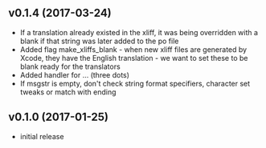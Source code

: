
v0.1.4 (2017-03-24)
-
* If a translation already existed in the xliff, it was being overridden with a blank if that string was later added to the po file
*  Added flag make_xliffs_blank - when new xliff files are generated by Xcode, they have the English translation - we want to set these to be blank ready for the translators
* Added handler for … (three dots)
* If msgstr is empty, don't check string format specifiers, character set tweaks or match with ending

v0.1.0 (2017-01-25)
-
* initial release
